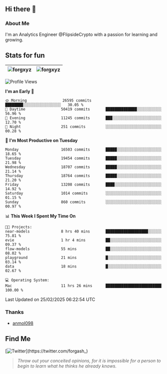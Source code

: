 ## Hi there 👋

### About Me

I'm an Analytics Engineer @FlipsideCrypto with a passion for learning and growing.
  
## Stats for fun

| <img align="center" src="https://github-readme-streak-stats.herokuapp.com/?user=forgxyz&theme=tokyonight" alt="forgxyz" /> | <img align="center" src="https://github-readme-stats.vercel.app/api?username=forgxyz&theme=tokyonight&show_icons=true" alt="forgxyz" /> |
| ------------- |------------- |


<!--START_SECTION:waka-->
![Profile Views](http://img.shields.io/badge/Profile%20Views-0-blue)

**I'm an Early 🐤** 

```text
🌞 Morning                26595 commits       ████████░░░░░░░░░░░░░░░░░   30.05 % 
🌆 Daytime                50419 commits       ██████████████░░░░░░░░░░░   56.96 % 
🌃 Evening                11245 commits       ███░░░░░░░░░░░░░░░░░░░░░░   12.70 % 
🌙 Night                  251 commits         ░░░░░░░░░░░░░░░░░░░░░░░░░   00.28 % 
```
📅 **I'm Most Productive on Tuesday** 

```text
Monday                   16503 commits       █████░░░░░░░░░░░░░░░░░░░░   18.65 % 
Tuesday                  19454 commits       █████░░░░░░░░░░░░░░░░░░░░   21.98 % 
Wednesday                18707 commits       █████░░░░░░░░░░░░░░░░░░░░   21.14 % 
Thursday                 18764 commits       █████░░░░░░░░░░░░░░░░░░░░   21.20 % 
Friday                   13208 commits       ████░░░░░░░░░░░░░░░░░░░░░   14.92 % 
Saturday                 1014 commits        ░░░░░░░░░░░░░░░░░░░░░░░░░   01.15 % 
Sunday                   860 commits         ░░░░░░░░░░░░░░░░░░░░░░░░░   00.97 % 
```


📊 **This Week I Spent My Time On** 

```text
🐱‍💻 Projects: 
near-models              8 hrs 40 mins       ███████████████████░░░░░░   75.81 % 
evie                     1 hr 4 mins         ██░░░░░░░░░░░░░░░░░░░░░░░   09.37 % 
flow-models              55 mins             ██░░░░░░░░░░░░░░░░░░░░░░░   08.02 % 
playground               21 mins             █░░░░░░░░░░░░░░░░░░░░░░░░   03.14 % 
data                     18 mins             █░░░░░░░░░░░░░░░░░░░░░░░░   02.67 % 

💻 Operating System: 
Mac                      11 hrs 26 mins      █████████████████████████   100.00 % 
```


 Last Updated on 25/02/2025 06:22:54 UTC
<!--END_SECTION:waka-->

### Thanks
 - [anmol098](https://github.com/anmol098/waka-readme-stats/)
  
## Find Me
[![Twitter](https://img.shields.io/twitter/url/https/twitter.com/forgash_.svg?style=social&label=Follow%20%40forgash_)](https://twitter.com/forgash_)


> *Throw out your conceited opinions, for it is impossible for a person to begin to learn what he thinks he already knows.* 
